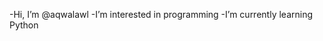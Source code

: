 -Hi, I’m @aqwalawl
-I’m interested in programming
-I’m currently learning Python

<!---
aqwalawl/aqwalawl is a ✨ special ✨ repository because its `README.md` (this file) appears on your GitHub profile.
You can click the Preview link to take a look at your changes.
--->
